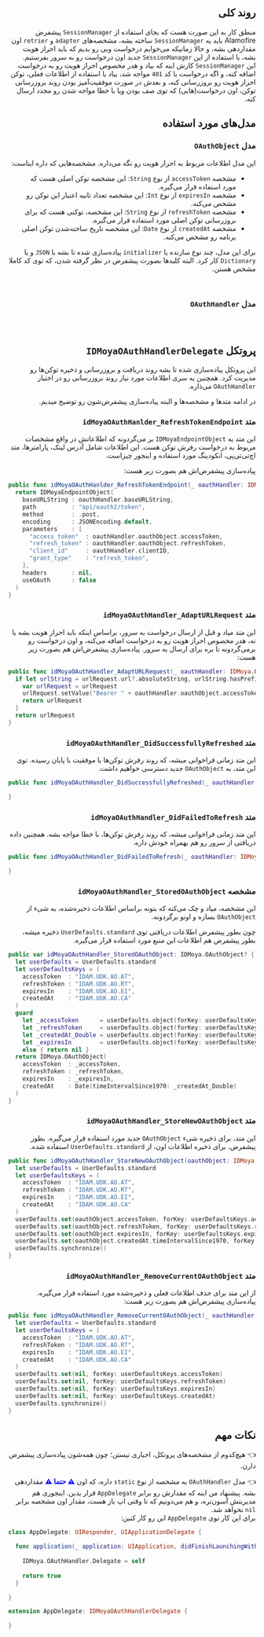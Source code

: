 <h2 dir='rtl'>روند کلی</h2>
<p dir='rtl'>
منطق کار به این صورت هست که بجای استفاده از <code>SessionManager</code> پیشفرض Alamofire باید یه <code>SessionManager</code> ساخته بشه، مشخصه‌های <code>adapter</code> و <code>retrier</code> اون مقداردهی بشه، و حالا زمانیکه می‌خوایم درخواست وبی رو بدیم که باید احراز هویت بشه، با استفاده از این <code>SessionManager</code> جدید اون درخواست رو به سرور بفرستیم. 
<br>
این <code>SessionManager</code> کارش اینه که بیاد و هدر مخصوص احراز هویت رو به درخواست اضافه کنه، و اگه درخواست با کد <code>401</code> مواجه شد، بیاد با استفاده از اطلاعات فعلی، توکن احراز هویت رو بروزرسانی کنه، و بعدش در صورت موفقیت‌آمیز بودن روند بروزرسانی توکن، اون درخواست(هایی) که توی صف بودن ویا با خطا مواجه شدن رو مجدد ارسال کنه.
</p>

<h2 dir='rtl'>مدل‌های مورد استفاده</h2>

<h3 dir='rtl'>مدل <code>OAuthObject</code></h3>
<p dir='rtl'>
این مدل اطلاعات مربوط به احراز هویت رو نگه می‌داره. مشخصه‌هایی که داره ایناست:

<ul dir='rtl'>
  <li>مشخصه <code>accessToken</code> از نوع <code>String</code>:
  این مشخصه توکن اصلی هست که مورد استفاده قرار می‌گیره.
  </li> 
  <li>مشخصه <code>expiresIn</code> از نوع <code>Int</code>: این مشخصه تعداد ثانیه اعتبار این توکن رو مشخص می‌کنه.</li>
  <li>مشخصه <code>refreshToken</code> از نوع <code>String</code>:
  این مشخصه، توکنی هست که برای بروزرسانی توکن اصلی مورد استفاده قرار می‌گیره.
  </li>
  <li>مشخصه <code>createdAt</code> از نوع <code>Date</code>:
  این مشخصه تاریخ ساخته‌شدن توکن اصلی برنامه رو مشخص می‌کنه.
  </li>
</ul>
</p>
<p dir='rtl'>
برای این مدل، چند نوع سازنده یا <code>initializer</code> پیاده‌سازی شده تا بشه با <code>JSON</code> و یا <code>Dictionary</code> کار کرد. البته کلیدها بصورت پیشفرض در نظر گرفته شدن، که توی کد کاملا مشخص هستن.
</p>






<br>
<h3 dir='rtl'>مدل <code>OAuthHandler</code><h3>







<br>
<h2 dir='rtl'>پروتکل <code>IDMoyaOAuthHandlerDelegate</code></h2>
<p dir='rtl'>
این پروتکل پیاده‌سازی شده تا بشه روند دریافت و بروزرسانی و ذخیره توکن‌ها رو مدیریت کرد. همچنین یه سری اطلاعات مورد نیاز روند بروزرسانی رو در اختیار <code>OAuthHandler</code> می‌ذاره.
</p>
<p dir='rtl'>
در ادامه متدها و مشخصه‌ها و البته پیاده‌سازی پیشفرض‌شون رو توضیح میدیم.
</p>

<h3 dir='rtl'>متد <code>idMoyaOAuthHanlder_RefreshTokenEndpoint</code></h3>
<p dir='rtl'>
این متد یه <code>IDMoyaEndpointObject</code> بر می‌گردونه که اطلاعاتش در واقع مشخصات مربوط به درخواست رفرش توکن هست. این اطلاعات شامل آدرس لینک، پارامترها، متد اچ‌تی‌تی‌پی، انکودینگ مورد استفاده و اینجور چیزاست.
</p>
<p dir='rtl'>
پیاده‌سازی پیشفرض‌اش هم بصورت زیر هست:
</p>

```swift
public func idMoyaOAuthHanlder_RefreshTokenEndpoint(_ oauthHandler: IDMoya.OAuthHandler) -> IDMoyaEndpointObject {
  return IDMoyaEndpointObject(
    baseURLString : oauthHandler.baseURLString,
    path          : "api/oauth2/token",
    method        : .post,
    encoding      : JSONEncoding.default,
    parameters    : [
      "access_token"  : oauthHandler.oauthObject.accessToken,
      "refresh_token" : oauthHandler.oauthObject.refreshToken,
      "client_id"     : oauthHandler.clientID,
      "grant_type"    : "refresh_token",
    ],
    headers       : nil,
    useOAuth      : false
  )
}
```

<h3 dir='rtl'>متد <code>idMoyaOAuthHandler_AdaptURLRequest</code></h3>
<p dir='rtl'>
این متد میاد و قبل از ارسال درخواست به سرور، براساس اینکه باید احراز هویت بشه یا نه، هدر مخصوص احراز هویت رو به درخواست اضافه می‌کنه، و اون درخواست رو برمی‌گردونه تا بره برای ارسال به سرور. پیاده‌سازی پیشفرض‌اش هم بصورت زیر هست:
</p>

```swift
public func idMoyaOAuthHandler_AdaptURLRequest(_ oauthHandler: IDMoya.OAuthHandler, urlRequest: URLRequest) -> URLRequest {
  if let urlString = urlRequest.url?.absoluteString, urlString.hasPrefix(oauthHandler.baseURLString) {
    var urlRequest = urlRequest
    urlRequest.setValue("Bearer " + oauthHandler.oauthObject.accessToken, forHTTPHeaderField: "Authorization")
    return urlRequest
  }
  return urlRequest
}
```

<h3 dir='rtl'>متد <code>idMoyaOAuthHandler_DidSuccessfullyRefreshed</code></h3>
<p dir='rtl'>
این متد زمانی فراخوانی میشه، که روند رفرش توکن‌ها با موفقیت با پایان رسیده. توی این متد، به <code>OAuthObject</code> جدید دسترسی خواهیم داشت.
</p>

```swift
public func idMoyaOAuthHandler_DidSuccessfullyRefreshed(_ oauthHandler: IDMoya.OAuthHandler, withNewOAuthObject oauthObject: IDMoya.OAuthObject) {

}
```

<h3 dir='rtl'>متد <code>idMoyaOAuthHandler_DidFailedToRefresh</code></h3>
<p dir='rtl'>
این متد زمانی فراخوانی میشه، که روند رفرش توکن‌ها، با خطا مواجه بشه. همچنین داده دریافتی از سرور رو هم بهمراه خودش داره.
</p>

```swift
public func idMoyaOAuthHandler_DidFailedToRefresh(_ oauthHandler: IDMoya.OAuthHandler, response: DataResponse<Any>?) {

}
```

<h3 dir='rtl'>مشخصه <code>idMoyaOAuthHandler_StoredOAuthObject</code></h3>
<p dir='rtl'>
این مشخصه، میاد و چک می‌کنه که بتونه براساس اطلاعات ذخیره‌شده، یه شیء از <code>OAuthObject</code> بسازه و اونو برگردونه. 
</p>
<p dir='rtl'>چون بطور پیشفرض اطلاعات دریافتی توی <code>UserDefaults.standard</code> ذخیره میشه، بطور پیشفرض هم اطلاعات این منبع مورد استفاده قرار می‌گیره.</p>

```swift
public var idMoyaOAuthHandler_StoredOAuthObject: IDMoya.OAuthObject? {
  let userDefaults = UserDefaults.standard
  let userDefaultsKeys = (
    accessToken  : "IDAM.UDK.AO.AT",
    refreshToken : "IDAM.UDK.AO.RT",
    expiresIn    : "IDAM.UDK.AO.EI",
    createdAt    : "IDAM.UDK.AO.CA"
  )
  guard
    let _accessToken      = userDefaults.object(forKey: userDefaultsKeys.accessToken) as? String,
    let _refreshToken     = userDefaults.object(forKey: userDefaultsKeys.refreshToken) as? String,
    let _createdAt_Double = userDefaults.object(forKey: userDefaultsKeys.createdAt) as? Double,
    let _expiresIn        = userDefaults.object(forKey: userDefaultsKeys.expiresIn) as? Int
    else { return nil }
  return IDMoya.OAuthObject(
    accessToken  : _accessToken,
    refreshToken : _refreshToken,
    expiresIn    : _expiresIn,
    createdAt    : Date(timeIntervalSince1970: _createdAt_Double)
  )
}
```


<h3 dir='rtl'>متد <code>idMoyaOAuthHandler_StoreNewOAuthObject</code></h3>
<p dir='rtl'>این متد، برای ذخیره شیء <code>OAuthObject</code> جدید مورد استفاده قرار می‌گیره. بطور پیشفرض، برای ذخیره اطلاعات اون، از <code>UserDefaults.standard</code> استفاده شده.</p>

```swift
public func idMoyaOAuthHandler_StoreNewOAuthObject(oauthObject: IDMoya.OAuthObject) {
  let userDefaults = UserDefaults.standard
  let userDefaultsKeys = (
    accessToken  : "IDAM.UDK.AO.AT",
    refreshToken : "IDAM.UDK.AO.RT",
    expiresIn    : "IDAM.UDK.AO.EI",
    createdAt    : "IDAM.UDK.AO.CA"
  )
  userDefaults.set(oauthObject.accessToken, forKey: userDefaultsKeys.accessToken)
  userDefaults.set(oauthObject.refreshToken, forKey: userDefaultsKeys.refreshToken)
  userDefaults.set(oauthObject.expiresIn, forKey: userDefaultsKeys.expiresIn)
  userDefaults.set(oauthObject.createdAt.timeIntervalSince1970, forKey: userDefaultsKeys.createdAt)
  userDefaults.synchronize()
}
```

<h3 dir='rtl'>متد <code>idMoyaOAuthHandler_RemoveCurrentOAuthObject</code></h3>
<p dir='rtl'>از این متد برای حذف اطلاعات فعلی و ذخیره‌شده مورد استفاده قرار می‌گیره. پیاده‌سازی پیشفرض‌اش هم بصورت زیر هست:</p>

```swift
public func idMoyaOAuthHandler_RemoveCurrentOAuthObject(_ oauthHandler: IDMoya.OAuthHandler) {
  let userDefaults = UserDefaults.standard
  let userDefaultsKeys = (
    accessToken  : "IDAM.UDK.AO.AT",
    refreshToken : "IDAM.UDK.AO.RT",
    expiresIn    : "IDAM.UDK.AO.EI",
    createdAt    : "IDAM.UDK.AO.CA"
  )
  userDefaults.set(nil, forKey: userDefaultsKeys.accessToken)
  userDefaults.set(nil, forKey: userDefaultsKeys.refreshToken)
  userDefaults.set(nil, forKey: userDefaultsKeys.expiresIn)
  userDefaults.set(nil, forKey: userDefaultsKeys.createdAt)
  userDefaults.synchronize()
}
```

<h2 dir='rtl'><b>نکات مهم</b></h2>

<p dir='rtl'> 👈
هیچ‌کدوم از مشخصه‌های پروتکل، اجباری نیستن؛ چون همه‌شون پیاده‌سازی پیشفرض دارن.
</p>
<p dir='rtl'>👈
مدل <code>OAuthHandler</code> یه مشخصه از نوع <code>static</code> داره، که اون <span style='color:blue;'><b>⚠️ حتما ⚠️</b></span> مقداردهی بشه. پیشنهاد من اینه که مقدارش رو برابر <code>AppDelegate</code> قرار بدین. اینجوری هم مدیریتش آسون‌تره، و هم می‌دونیم که تا وقتی اپ باز هست، مقدار اون مشخصه برابر <code>nil</code> نخواهد شد.<br>
برای این کار توی <code>AppDelegate</code> این رو کار کنین:
</p>

```swift
class AppDelegate: UIResponder, UIApplicationDelegate {

  func application(_ application: UIApplication, didFinishLaunchingWithOptions launchOptions: [UIApplicationLaunchOptionsKey: Any]?) -> Bool {
    
    IDMoya.OAuthHandler.Delegate = self
    
    return true
  }

}

extension AppDelegate: IDMoyaOAuthHandlerDelegate {

}
```












